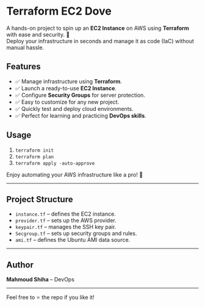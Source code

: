 # Terraform EC2 Dove

A hands-on project to spin up an **EC2 Instance** on AWS using **Terraform** with ease and security. 🚀  
Deploy your infrastructure in seconds and manage it as code (IaC) without manual hassle.

## Features
- ✅ Manage infrastructure using **Terraform**.
- ✅ Launch a ready-to-use **EC2 Instance**.
- ✅ Configure **Security Groups** for server protection.
- ✅ Easy to customize for any new project.
- ✅ Quickly test and deploy cloud environments.
- ✅ Perfect for learning and practicing **DevOps skills**.

## Usage
1. `terraform init`  
2. `terraform plan`  
3. `terraform apply -auto-approve`  

Enjoy automating your AWS infrastructure like a pro! 🌟

---

## Project Structure
- `instance.tf` – defines the EC2 instance.  
- `provider.tf` – sets up the AWS provider.  
- `keypair.tf` – manages the SSH key pair.  
- `Secgroup.tf` – sets up security groups and rules.  
- `ami.tf` – defines the Ubuntu AMI data source.  

---

## Author
**Mahmoud Shiha** – DevOps 

---

Feel free to ⭐ the repo if you like it!

